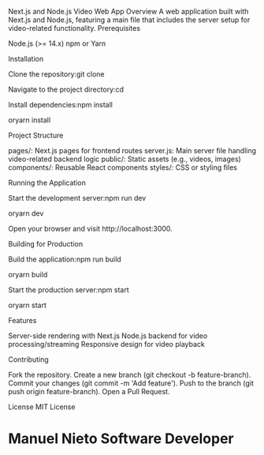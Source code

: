 Next.js and Node.js Video Web App
Overview
A web application built with Next.js and Node.js, featuring a main file that includes the server setup for video-related functionality.
Prerequisites

Node.js (>= 14.x)
npm or Yarn

Installation

Clone the repository:git clone <repository-url>


Navigate to the project directory:cd <project-directory>


Install dependencies:npm install

oryarn install



Project Structure

pages/: Next.js pages for frontend routes
server.js: Main server file handling video-related backend logic
public/: Static assets (e.g., videos, images)
components/: Reusable React components
styles/: CSS or styling files

Running the Application

Start the development server:npm run dev

oryarn dev


Open your browser and visit http://localhost:3000.

Building for Production

Build the application:npm run build

oryarn build


Start the production server:npm start

oryarn start



Features

Server-side rendering with Next.js
Node.js backend for video processing/streaming
Responsive design for video playback

Contributing

Fork the repository.
Create a new branch (git checkout -b feature-branch).
Commit your changes (git commit -m 'Add feature').
Push to the branch (git push origin feature-branch).
Open a Pull Request.

License
MIT License



# Manuel Nieto Software Developer
